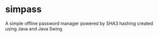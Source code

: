 # simpass
 A simple offline password manager powered by SHA3 hashing created using Java and Java Swing
